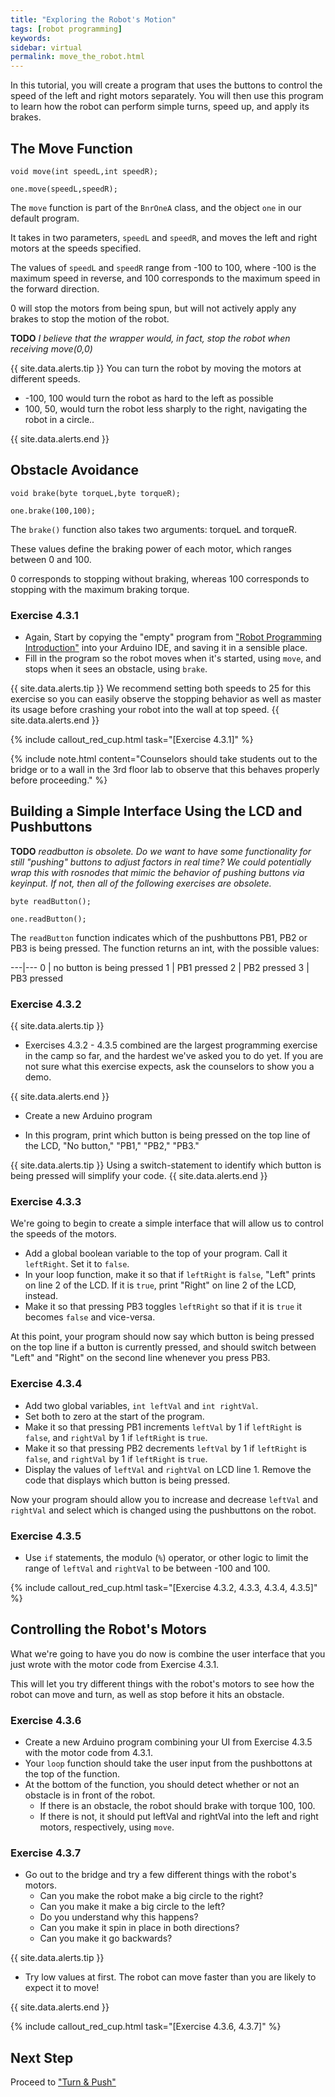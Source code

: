 ```yaml
---
title: "Exploring the Robot's Motion"
tags: [robot programming]
keywords:
sidebar: virtual
permalink: move_the_robot.html
---
```


In this tutorial, you will create a program that uses the buttons to control the speed of the left and right motors separately. You will then use this program to learn how the robot can perform simple turns, speed up, and apply its brakes.

## The Move Function

```
void move(int speedL,int speedR);

one.move(speedL,speedR);
```

The `move` function is part of the `BnrOneA` class, and the object `one` in our default program.

It takes in two parameters, `speedL` and `speedR`, and moves the left and right motors at the speeds specified.

The values of `speedL` and `speedR` range from -100 to 100, where -100 is the maximum speed in reverse, and 100 corresponds to the maximum speed in the forward direction.

0 will stop the motors from being spun, but will not actively apply any brakes to stop the motion of the robot.

**TODO** *I believe that the wrapper would, in fact, stop the robot when receiving move(0,0)*

{{ site.data.alerts.tip }}
You can turn the robot by moving the motors at different speeds. 
<ul>
<li>-100, 100 would turn the robot as hard to the left as possible</li>
<li>100, 50, would turn the robot less sharply to the right, navigating the robot in a circle..</li>
</ul>
{{ site.data.alerts.end }}

## Obstacle Avoidance

```
void brake(byte torqueL,byte torqueR);

one.brake(100,100);
```

The `brake()` function also takes two arguments: torqueL and torqueR.

These values define the braking power of each motor, which ranges between 0 and 100.

0 corresponds to stopping without braking, whereas 100 corresponds to stopping with the maximum braking torque.

### Exercise 4.3.1

- Again, Start by copying the "empty" program from ["Robot Programming Introduction"](/robot_programming_introduction.html) into your Arduino IDE, and saving it in a sensible place.
- Fill in the program so the robot moves when it's started, using `move`, and stops when it sees an obstacle, using `brake`.

{{ site.data.alerts.tip }}
We recommend setting both speeds to 25 for this exercise so you can easily observe the stopping behavior as well as master its usage before crashing your robot into the wall at top speed.
{{ site.data.alerts.end }}

{% include callout_red_cup.html task="[Exercise 4.3.1]" %}

{% include note.html content="Counselors should take students out to the bridge or to a wall in the 3rd floor lab to observe that this behaves properly before proceeding." %}

## Building a Simple Interface Using the LCD and Pushbuttons

**TODO** *readbutton is obsolete. Do we want to have some functionality for still "pushing" buttons to adjust factors in real time? We could potentially wrap this with rosnodes that mimic the behavior of pushing buttons via keyinput. If not, then all of the following exercises are obsolete.*

```
byte readButton();

one.readButton();
```

The `readButton` function indicates which of the pushbuttons PB1, PB2 or PB3 is being pressed. The function returns an int, with the possible values:

---|---
0 | no button is being pressed
1 | PB1 pressed
2 | PB2 pressed
3 | PB3 pressed

### Exercise 4.3.2

{{ site.data.alerts.tip }}
<ul>
<li>Exercises 4.3.2 - 4.3.5 combined are the largest programming exercise in the camp so far, and the hardest we've asked you to do yet. If you are not sure what this exercise expects, ask the counselors to show you a demo.</li>
</ul>
{{ site.data.alerts.end }}

- Create a new Arduino program

- In this program, print which button is being pressed on the top line of the LCD, "No button," "PB1," "PB2," "PB3."

{{ site.data.alerts.tip }}
Using a switch-statement to identify which button is being pressed will simplify your code.
{{ site.data.alerts.end }}

### Exercise 4.3.3

We're going to begin to create a simple interface that will allow us to control the speeds of the motors.

- Add a global boolean variable to the top of your program. Call it `leftRight`. Set it to `false`.
- In your loop function, make it so that if `leftRight` is `false`, "Left" prints on line 2 of the LCD. If it is `true`, print "Right" on line 2 of the LCD, instead.
- Make it so that pressing PB3 toggles `leftRight` so that if it is `true` it becomes `false` and vice-versa.

At this point, your program should now say which button is being pressed on the top line if a button is currently pressed, and should switch between "Left" and "Right" on the second line whenever you press PB3.

### Exercise 4.3.4

- Add two global variables, `int leftVal` and `int rightVal`.
- Set both to zero at the start of the program.
- Make it so that pressing PB1 increments `leftVal` by 1 if `leftRight` is `false`, and `rightVal` by 1 if `leftRight` is `true`.
- Make it so that pressing PB2 decrements `leftVal` by 1 if `leftRight` is `false`, and `rightVal` by 1 if `leftRight` is `true`.
- Display the values of `leftVal` and `rightVal` on LCD line 1. Remove the code that displays which button is being pressed.

Now your program should allow you to increase and decrease `leftVal` and `rightVal` and select which is changed using the pushbuttons on the robot.

### Exercise 4.3.5

- Use `if` statements, the modulo (`%`) operator, or other logic to limit the range of `leftVal` and `rightVal` to be between -100 and 100.

{% include callout_red_cup.html task="[Exercise 4.3.2, 4.3.3, 4.3.4, 4.3.5]" %}

## Controlling the Robot's Motors

What we're going to have you do now is combine the user interface that you just wrote with the motor code from Exercise 4.3.1.

This will let you try different things with the robot's motors to see how the robot can move and turn, as well as stop before it hits an obstacle.

### Exercise 4.3.6

- Create a new Arduino program combining your UI from Exercise 4.3.5 with the motor code from 4.3.1.
- Your `loop` function should take the user input from the pushbottons at the top of the function.
- At the bottom of the function, you should detect whether or not an obstacle is in front of the robot.
  - If there is an obstacle, the robot should brake with torque 100, 100.
  - If there is not, it should put leftVal and rightVal into the left and right motors, respectively, using `move`.

### Exercise 4.3.7

- Go out to the bridge and try a few different things with the robot's motors.
  - Can you make the robot make a big circle to the right?
  - Can you make it make a big circle to the left?
  - Do you understand why this happens?
  - Can you make it spin in place in both directions?
  - Can you make it go backwards?

{{ site.data.alerts.tip }}
<ul>
<li>Try low values at first. The robot can move faster than you are likely to expect it to move!</li>
</ul>
{{ site.data.alerts.end }}

{% include callout_red_cup.html task="[Exercise 4.3.6, 4.3.7]" %}

## Next Step

Proceed to ["Turn & Push"](turn_and_push.html)
